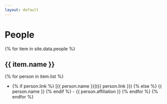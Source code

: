 ```yaml
---
layout: default
---
```


# People
{% for item in site.data.people %}
## {{ item.name }}
{% for person in item.list %}
* {% if person.link %} [{{ person.name }}]({{ person.link }}) {% else %} {{ person.name }} {% endif %} - {{ person.affiliation }}
{% endfor %}
{% endfor %}